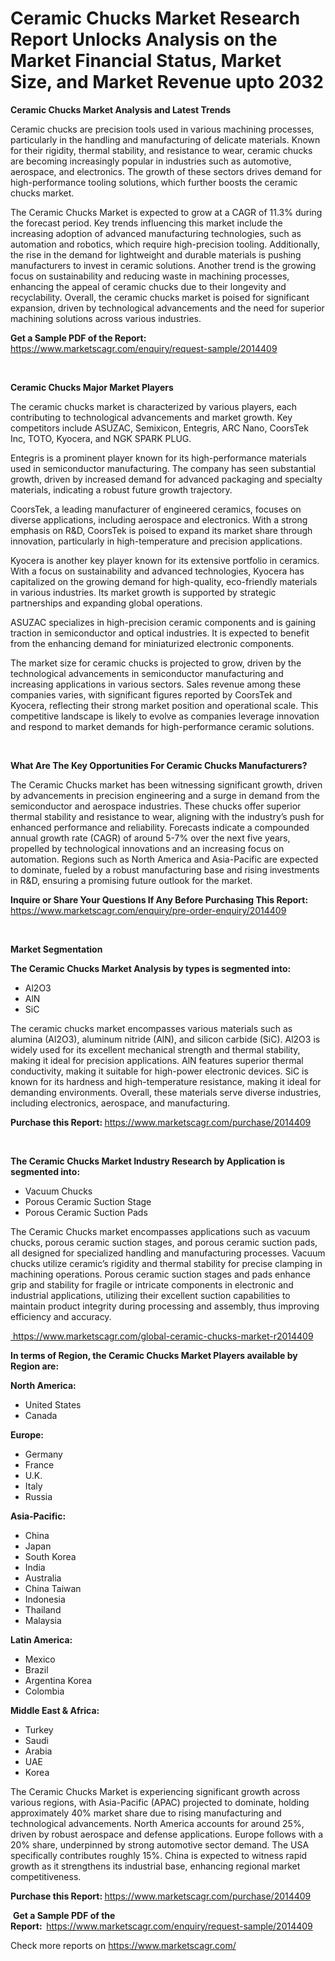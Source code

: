 <p><h1>Ceramic Chucks Market Research Report Unlocks Analysis on the Market Financial Status, Market Size, and Market Revenue upto 2032</h1></p><p><strong>Ceramic Chucks Market Analysis and Latest Trends</strong></p>
<p><p>Ceramic chucks are precision tools used in various machining processes, particularly in the handling and manufacturing of delicate materials. Known for their rigidity, thermal stability, and resistance to wear, ceramic chucks are becoming increasingly popular in industries such as automotive, aerospace, and electronics. The growth of these sectors drives demand for high-performance tooling solutions, which further boosts the ceramic chucks market.</p><p>The Ceramic Chucks Market is expected to grow at a CAGR of 11.3% during the forecast period. Key trends influencing this market include the increasing adoption of advanced manufacturing technologies, such as automation and robotics, which require high-precision tooling. Additionally, the rise in the demand for lightweight and durable materials is pushing manufacturers to invest in ceramic solutions. Another trend is the growing focus on sustainability and reducing waste in machining processes, enhancing the appeal of ceramic chucks due to their longevity and recyclability. Overall, the ceramic chucks market is poised for significant expansion, driven by technological advancements and the need for superior machining solutions across various industries.</p></p>
<p><strong>Get a Sample PDF of the Report:&nbsp;</strong> <a href="https://www.marketscagr.com/enquiry/request-sample/2014409?utm_campaign=1920&utm_medium=2&utm_source=Github&utm_content=ia&utm_term=17012025&utm_id=ceramic-chucks">https://www.marketscagr.com/enquiry/request-sample/2014409</a></p>
<p>&nbsp;</p>
<p><strong>Ceramic Chucks Major Market Players</strong></p>
<p><p>The ceramic chucks market is characterized by various players, each contributing to technological advancements and market growth. Key competitors include ASUZAC, Semixicon, Entegris, ARC Nano, CoorsTek Inc, TOTO, Kyocera, and NGK SPARK PLUG. </p><p>Entegris is a prominent player known for its high-performance materials used in semiconductor manufacturing. The company has seen substantial growth, driven by increased demand for advanced packaging and specialty materials, indicating a robust future growth trajectory. </p><p>CoorsTek, a leading manufacturer of engineered ceramics, focuses on diverse applications, including aerospace and electronics. With a strong emphasis on R&D, CoorsTek is poised to expand its market share through innovation, particularly in high-temperature and precision applications.</p><p>Kyocera is another key player known for its extensive portfolio in ceramics. With a focus on sustainability and advanced technologies, Kyocera has capitalized on the growing demand for high-quality, eco-friendly materials in various industries. Its market growth is supported by strategic partnerships and expanding global operations. </p><p>ASUZAC specializes in high-precision ceramic components and is gaining traction in semiconductor and optical industries. It is expected to benefit from the enhancing demand for miniaturized electronic components.</p><p>The market size for ceramic chucks is projected to grow, driven by the technological advancements in semiconductor manufacturing and increasing applications in various sectors. Sales revenue among these companies varies, with significant figures reported by CoorsTek and Kyocera, reflecting their strong market position and operational scale. This competitive landscape is likely to evolve as companies leverage innovation and respond to market demands for high-performance ceramic solutions.</p></p>
<p>&nbsp;</p>
<p><strong>What Are The Key Opportunities For Ceramic Chucks Manufacturers?</strong></p>
<p><p>The Ceramic Chucks market has been witnessing significant growth, driven by advancements in precision engineering and a surge in demand from the semiconductor and aerospace industries. These chucks offer superior thermal stability and resistance to wear, aligning with the industry’s push for enhanced performance and reliability. Forecasts indicate a compounded annual growth rate (CAGR) of around 5-7% over the next five years, propelled by technological innovations and an increasing focus on automation. Regions such as North America and Asia-Pacific are expected to dominate, fueled by a robust manufacturing base and rising investments in R&D, ensuring a promising future outlook for the market.</p></p>
<p><strong>Inquire or Share Your Questions If Any Before Purchasing This Report:</strong> <a href="https://www.marketscagr.com/enquiry/pre-order-enquiry/2014409?utm_campaign=1920&utm_medium=2&utm_source=Github&utm_content=ia&utm_term=17012025&utm_id=ceramic-chucks">https://www.marketscagr.com/enquiry/pre-order-enquiry/2014409</a></p>
<p>&nbsp;</p>
<p><strong>Market Segmentation</strong></p>
<p><strong>The Ceramic Chucks Market Analysis by types is segmented into:</strong></p>
<p><ul><li>Al2O3</li><li>AlN</li><li>SiC</li></ul></p>
<p><p>The ceramic chucks market encompasses various materials such as alumina (Al2O3), aluminum nitride (AlN), and silicon carbide (SiC). Al2O3 is widely used for its excellent mechanical strength and thermal stability, making it ideal for precision applications. AlN features superior thermal conductivity, making it suitable for high-power electronic devices. SiC is known for its hardness and high-temperature resistance, making it ideal for demanding environments. Overall, these materials serve diverse industries, including electronics, aerospace, and manufacturing.</p></p>
<p><strong>Purchase this Report:&nbsp;</strong><a href="https://www.marketscagr.com/purchase/2014409?utm_campaign=1920&utm_medium=2&utm_source=Github&utm_content=ia&utm_term=17012025&utm_id=ceramic-chucks">https://www.marketscagr.com/purchase/2014409</a></p>
<p>&nbsp;</p>
<p><strong>The Ceramic Chucks Market Industry Research by Application is segmented into:</strong></p>
<p><ul><li>Vacuum Chucks</li><li>Porous Ceramic Suction Stage</li><li>Porous Ceramic Suction Pads</li></ul></p>
<p><p>The Ceramic Chucks market encompasses applications such as vacuum chucks, porous ceramic suction stages, and porous ceramic suction pads, all designed for specialized handling and manufacturing processes. Vacuum chucks utilize ceramic’s rigidity and thermal stability for precise clamping in machining operations. Porous ceramic suction stages and pads enhance grip and stability for fragile or intricate components in electronic and industrial applications, utilizing their excellent suction capabilities to maintain product integrity during processing and assembly, thus improving efficiency and accuracy.</p></p>
<p><a href="https://www.marketscagr.com/global-ceramic-chucks-market-r2014409?utm_campaign=1920&utm_medium=2&utm_source=Github&utm_content=ia&utm_term=17012025&utm_id=ceramic-chucks">&nbsp;https://www.marketscagr.com/global-ceramic-chucks-market-r2014409</a></p>
<p><strong>In terms of Region, the Ceramic Chucks Market Players available by Region are:</strong></p>
<p>
    <p> <strong> North America: </strong>
        <ul>
            <li>United States</li>
            <li>Canada</li>
        </ul>
        </p> 
    <p> <strong> Europe: </strong>
        <ul>
            <li>Germany</li>
            <li>France</li>
            <li>U.K.</li>
            <li>Italy</li>
            <li>Russia</li>
        </ul>
        </p> 
    <p> <strong> Asia-Pacific: </strong>
        <ul>
            <li>China</li>
            <li>Japan</li>
            <li>South Korea</li>
            <li>India</li>
            <li>Australia</li>
            <li>China Taiwan</li>
            <li>Indonesia</li>
            <li>Thailand</li>
            <li>Malaysia</li>
        </ul>
        </p> 
    <p> <strong> Latin America: </strong>
        <ul>
            <li>Mexico</li>
            <li>Brazil</li>
            <li>Argentina Korea</li>
            <li>Colombia</li>
        </ul>
        </p> 
    <p> <strong> Middle East & Africa: </strong>
        <ul>
            <li>Turkey</li>
            <li>Saudi</li>
            <li>Arabia</li>
            <li>UAE</li>
            <li>Korea</li>
        </ul>
    </p>
    </p>
<p><p>The Ceramic Chucks Market is experiencing significant growth across various regions, with Asia-Pacific (APAC) projected to dominate, holding approximately 40% market share due to rising manufacturing and technological advancements. North America accounts for around 25%, driven by robust aerospace and defense applications. Europe follows with a 20% share, underpinned by strong automotive sector demand. The USA specifically contributes roughly 15%. China is expected to witness rapid growth as it strengthens its industrial base, enhancing regional market competitiveness.</p></p>
<p><strong>Purchase this Report: </strong><a href="https://www.marketscagr.com/purchase/2014409?utm_campaign=1920&utm_medium=2&utm_source=Github&utm_content=ia&utm_term=17012025&utm_id=ceramic-chucks">https://www.marketscagr.com/purchase/2014409</a></p>
<p>&nbsp;<strong>Get a Sample PDF of the Report:&nbsp;&nbsp;</strong><a href="https://www.marketscagr.com/enquiry/request-sample/2014409?utm_campaign=1920&utm_medium=2&utm_source=Github&utm_content=ia&utm_term=17012025&utm_id=ceramic-chucks">https://www.marketscagr.com/enquiry/request-sample/2014409</a></p>
<p><strong></strong></p>
<p>Check more reports on <a href="https://www.marketscagr.com/?utm_campaign=1920&utm_medium=2&utm_source=Github&utm_content=ia&utm_term=17012025&utm_id=ceramic-chucks">https://www.marketscagr.com/</a></p>